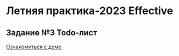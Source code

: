 # Летняя практика-2023 Effective

## Задание №3 Todo-лист

[Ознакомиться с демо](https://egor951769794.github.io/summer_practice_todo)
